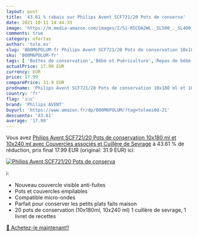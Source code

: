 ```yaml
---
layout: post
title: '43.61 % rabais sur Philips Avent SCF721/20 Pots de conserva'
date: 2021-10-11 14:44:33
image: 'https://m.media-amazon.com/images/I/51-RSCDA2WL._SL500_._SL400_.jpg'
comments: true
category: ofertas
author: 'tole.es'
slug: 'B00M6POLUM-fr Philips Avent SCF721/20 Pots de conservation 10x180 ml et...'
sku: 'B00M6POLUM-fr'
tags: [ 'Boîtes de conservation','Bébé et Puériculture','Repas de bébé','philips avent', ]
actualPrice: 17.99 EUR
currency: EUR
price: 17.99
comparePrice: 31.9 EUR
prodname: 'Philips Avent SCF721/20 Pots de conservation 10x180 ml et 10x240 ml avec Couvercles associés et Cuillère de Sevrage'
country: 'fr'
flag: '🇫🇷'
brand: 'Philips AVENT'
buyurl: 'https://www.amazon.fr/dp/B00M6POLUM/?tag=tolees0d-21'
descuento: '43.61'
average: '17.99'
---
```


Vous avez [Philips Avent SCF721/20 Pots de conservation 10x180 ml et 10x240 ml avec Couvercles associés et Cuillère de Sevrage](https://www.amazon.fr/dp/B00M6POLUM/?tag=tolees0d-21)  à  43.61 % de réduction, prix final  17.99 EUR (original: 31.9 EUR) ici:

[![Philips Avent SCF721/20 Pots de conserva](https://m.media-amazon.com/images/I/51-RSCDA2WL._SL500_._SL400_.jpg)](https://www.amazon.fr/dp/B00M6POLUM/?tag=tolees0d-21)

ℹ️:

- Nouveau couvercle visible anti-fuites
- Pots et couvercles empilables
- Compatible micro-ondes
- Parfait pour conserver les petits plats faits maison
- 20 pots de conservation (10x180ml, 10x240 ml) 1 cuillère de sevrage, 1 livret de recettes

[🛒 Achetez-le maintenant!!](https://www.amazon.fr/dp/B00M6POLUM/?tag=tolees0d-21)
